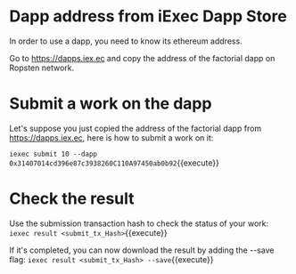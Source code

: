 # Dapp address from iExec Dapp Store
In order to use a dapp, you need to know its ethereum address.

Go to https://dapps.iex.ec and copy the address of the factorial dapp on Ropsten network.

# Submit a work on the dapp
Let's suppose you just copied the address of the factorial dapp from https://dapps.iex.ec, here is how to submit a work on it:

`iexec submit 10 --dapp 0x31407014cd396e87c3938260C110A97450ab0b92`{{execute}}

# Check the result
Use the submission transaction hash to check the status of your work:
`iexec result <submit_tx_Hash>`{{execute}}

If it's completed, you can now download the result by adding the --save flag:
`iexec result <submit_tx_Hash> --save`{{execute}}
